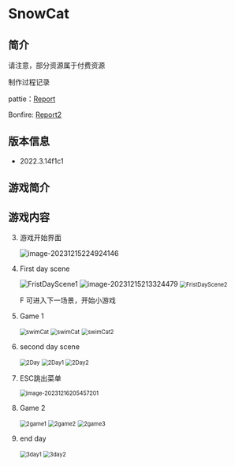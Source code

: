 # SnowCat
## 简介

请注意，部分资源属于付费资源

制作过程记录

pattie：[Report](./Reports/SnowCat.md)

Bonfire: [Report2](./Reports/SnowCat-2.md)

## 版本信息

+ 2022.3.14f1c1

## 游戏简介



## 游戏内容

3. 游戏开始界面

   <img src=".\Reports\readmeAsserts\StartGameScene.png" alt="image-20231215224924146" />

2. First day scene

   <img src=".\Reports\readmeAsserts\FristDayScene1.png" alt="FristDayScene1"  />

   

   

   <img src=".\Reports\readmeAsserts\FristDayScene.png" alt="image-20231215213324479"  />

   

   

   <img src=".\Reports\readmeAsserts\FristDayScene2.png" alt="FristDayScene2" style="zoom:80%;" />

   F 可进入下一场景，开始小游戏

   

3. Game 1

   <img src=".\Reports\readmeAsserts\swimCat.png" alt="swimCat" style="zoom:80%;" />

   

   

   <img src=".\Reports\readmeAsserts\swimCat1.png" alt="swimCat" style="zoom:80%;" />

   

   

   <img src=".\Reports\readmeAsserts\swimCat2.png" alt="swimCat2" style="zoom:80%;" />

4. second day scene

   

   <img src=".\Reports\readmeAsserts\2Day.png" alt="2Day" style="zoom:80%;" />

   

   

   <img src=".\Reports\readmeAsserts\2Day1.png" alt="2Day1" style="zoom:80%;" />

   

   

   <img src=".\Reports\readmeAsserts\2Day2.png" alt="2Day2" style="zoom:80%;" />

5. ESC跳出菜单

   <img src=".\Reports\readmeAsserts\Menu.png" alt="image-20231216205457201" style="zoom:80%;" />

6. Game 2

   <img src=".\Reports\readmeAsserts\2game1.png" alt="2game1" style="zoom:80%;" />

   

   

   <img src=".\Reports\readmeAsserts\2game2.png" alt="2game2" style="zoom:80%;" />

   

   <img src=".\Reports\readmeAsserts\2game3.png" alt="2game3" style="zoom:80%;" />

7. end day

   

   <img src=".\Reports\readmeAsserts\3day1.png" alt="3day1" style="zoom:80%;" />

   
   
   
   
   <img src=".\Reports\readmeAsserts\3day2.png" alt="3day2" style="zoom:80%;" />